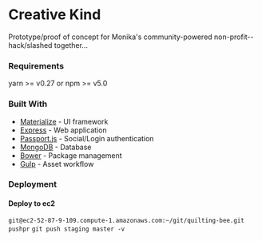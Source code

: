 # Creative Kind

Prototype/proof of concept for Monika's community-powered non-profit--hack/slashed together...

### Requirements
yarn >= v0.27 or npm >= v5.0

### Built With
- [Materialize](http://materializecss.com/) - UI framework
- [Express](https://expressjs.com/) - Web application
- [Passport.js](http://www.passportjs.org/) - Social/Login authentication
- [MongoDB](https://www.mongodb.com/) - Database
- [Bower](https://bower.io/) - Package management
- [Gulp](https://gulpjs.com/) - Asset workflow

### Deployment

#### Deploy to ec2
`git@ec2-52-87-9-109.compute-1.amazonaws.com:~/git/quilting-bee.git`
`pushpr`
`git push staging master -v`